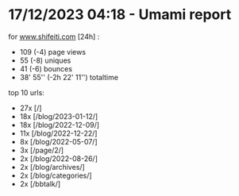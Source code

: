 # 17/12/2023 04:18 - Umami report
for www.shifeiti.com [24h] :

 - 109 (-4) page views
 - 55 (-8) uniques
 - 41 (-6) bounces
 - 38' 55'' (-2h 22' 11'') totaltime


top 10 urls:
 - 27x [/]
 - 18x [/blog/2023-01-12/]
 - 18x [/blog/2022-12-09/]
 - 11x [/blog/2022-12-22/]
 - 8x [/blog/2022-05-07/]
 - 3x [/page/2/]
 - 2x [/blog/2022-08-26/]
 - 2x [/blog/archives/]
 - 2x [/blog/categories/]
 - 2x [/bbtalk/]


